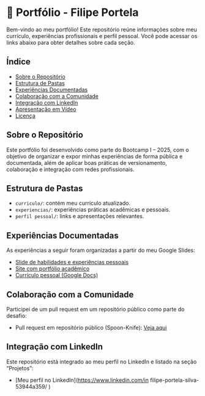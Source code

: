 # 💼 Portfólio - Filipe Portela

Bem-vindo ao meu portfólio! Este repositório reúne informações sobre meu currículo, experiências profissionais e perfil pessoal. Você pode acessar os links abaixo para obter detalhes sobre cada seção.

## Índice

- [Sobre o Repositório](#sobre-o-repositório)
- [Estrutura de Pastas](#estrutura-de-pastas)
- [Experiências Documentadas](#experiências-documentadas)
- [Colaboração com a Comunidade](#colaboração-com-a-comunidade)
- [Integração com LinkedIn](#integração-com-linkedin)
- [Apresentação em Vídeo](#apresentação-em-vídeo)
- [Licença](#licença)

## Sobre o Repositório

Este portfólio foi desenvolvido como parte do Bootcamp I – 2025, com o objetivo de organizar e expor minhas experiências de forma pública e documentada, além de aplicar boas práticas de versionamento, colaboração e integração com redes profissionais.

## Estrutura de Pastas

- `curriculo/`: contém meu currículo atualizado.
- `experiencias/`: experiências práticas acadêmicas e pessoais.
- `perfil pessoal/`: links e apresentações relevantes.

## Experiências Documentadas

As experiências a seguir foram organizadas a partir do meu Google Slides:

- [Slide de habilidades e experiências pessoais](https://docs.google.com/presentation/d/1L09wHMk6HzMWKNxV4iC0E2hDaBVuLrVcnysal1Hj-MI/edit?usp=sharing)
- [Site com portfólio acadêmico](https://sites.google.com/view/portifolio-filipe/home)
- [Currículo pessoal (Google Docs)](https://docs.google.com/document/d/1M4AxohEk7kPlTgXZ-BLk2qtF79trMuEs/edit)

## Colaboração com a Comunidade

Participei de um pull request em um repositório público como parte do desafio:

- Pull request em repositório público (Spoon-Knife): [Veja aqui](https://github.com/FilipePortela03/Spoon-Knife/tree/minha-contribui%C3%A7%C3%A3o)

## Integração com LinkedIn

Este repositório está integrado ao meu perfil no LinkedIn e listado na seção “Projetos”:

- [Meu perfil no LinkedIn](https://www.linkedin.com/in filipe-portela-silva-53944a359/
)